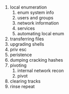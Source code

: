 
1. local enumeration
	1. enum system info
	2. users and groups
	3. network information
	4. services
	5. automating local enum
2. transferring files
3. upgrading shells
4. priv esc
5. peristence
6. dumping cracking hashes
7. pivoting
	1. internal network recon
	2. pivot
8. clearing tracks
9. rinse repeat
